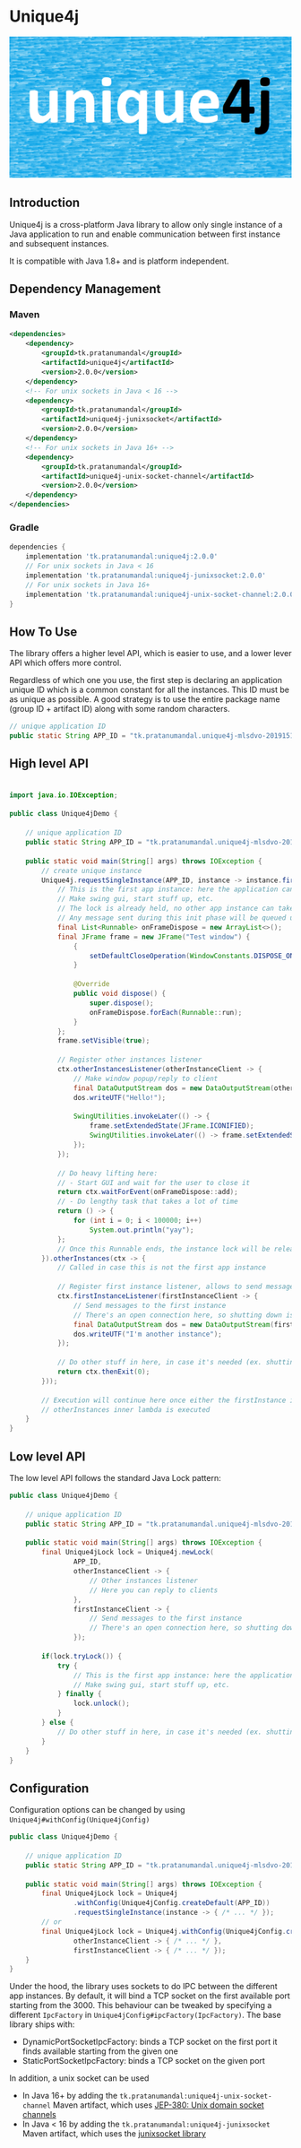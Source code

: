 # Unique4j
![unique4j logo](unique4j.png)

## Introduction

Unique4j is a cross-platform Java library to allow only single instance of a Java application to run and enable
communication between first instance and subsequent instances.

It is compatible with Java 1.8+ and is platform independent.

## Dependency Management

### Maven
```xml
<dependencies>
    <dependency>
        <groupId>tk.pratanumandal</groupId>
        <artifactId>unique4j</artifactId>
        <version>2.0.0</version>
    </dependency>
    <!-- For unix sockets in Java < 16 -->
    <dependency>
        <groupId>tk.pratanumandal</groupId>
        <artifactId>unique4j-junixsocket</artifactId>
        <version>2.0.0</version>
    </dependency>
    <!-- For unix sockets in Java 16+ -->
    <dependency>
        <groupId>tk.pratanumandal</groupId>
        <artifactId>unique4j-unix-socket-channel</artifactId>
        <version>2.0.0</version>
    </dependency>
</dependencies>
```

### Gradle
```groovy
dependencies {
    implementation 'tk.pratanumandal:unique4j:2.0.0'
    // For unix sockets in Java < 16
    implementation 'tk.pratanumandal:unique4j-junixsocket:2.0.0'
    // For unix sockets in Java 16+
    implementation 'tk.pratanumandal:unique4j-unix-socket-channel:2.0.0'
}
```

## How To Use

The library offers a higher level API, which is easier to use, and a lower lever API
which offers more control.

Regardless of which one you use, the first step is declaring an application unique ID
which is a common constant for all the instances. This ID must be as unique as possible.
A good strategy is to use the entire package name (group ID + artifact ID) along with some random characters.

```java
// unique application ID
public static String APP_ID = "tk.pratanumandal.unique4j-mlsdvo-20191511-#j.8";
```

## High level API

```java

import java.io.IOException;

public class Unique4jDemo {

    // unique application ID
    public static String APP_ID = "tk.pratanumandal.unique4j-mlsdvo-20191511-#j.6";

    public static void main(String[] args) throws IOException {
        // create unique instance
        Unique4j.requestSingleInstance(APP_ID, instance -> instance.firstInstance(ctx -> {
            // This is the first app instance: here the application can be started up.
            // Make swing gui, start stuff up, etc.
            // The lock is already held, no other app instance can take it
            // Any message sent during this init phase will be queued up and re-received afterwards.
            final List<Runnable> onFrameDispose = new ArrayList<>();
            final JFrame frame = new JFrame("Test window") {
                {
                    setDefaultCloseOperation(WindowConstants.DISPOSE_ON_CLOSE);
                }

                @Override
                public void dispose() {
                    super.dispose();
                    onFrameDispose.forEach(Runnable::run);
                }
            };
            frame.setVisible(true);

            // Register other instances listener
            ctx.otherInstancesListener(otherInstanceClient -> {
                // Make window popup/reply to client
                final DataOutputStream dos = new DataOutputStream(otherInstanceClient.getOutputStream());
                dos.writeUTF("Hello!");

                SwingUtilities.invokeLater(() -> {
                    frame.setExtendedState(JFrame.ICONIFIED);
                    SwingUtilities.invokeLater(() -> frame.setExtendedState(JFrame.NORMAL));
                });
            });

            // Do heavy lifting here:
            // - Start GUI and wait for the user to close it
            return ctx.waitForEvent(onFrameDispose::add);
            // - Do lengthy task that takes a lot of time
            return () -> {
                for (int i = 0; i < 100000; i++)
                    System.out.println("yay");
            };
            // Once this Runnable ends, the instance lock will be released automatically
        }).otherInstances(ctx -> {
            // Called in case this is not the first app instance

            // Register first instance listener, allows to send messages
            ctx.firstInstanceListener(firstInstanceClient -> {
                // Send messages to the first instance
                // There's an open connection here, so shutting down is not supposed to be happening here
                final DataOutputStream dos = new DataOutputStream(firstInstanceClient.getOutputStream());
                dos.writeUTF("I'm another instance");
            });

            // Do other stuff in here, in case it's needed (ex. shutting down, etc)
            return ctx.thenExit(0);
        }));

        // Execution will continue here once either the firstInstance inner lambda or
        // otherInstances inner lambda is executed
    }
}
```

## Low level API

The low level API follows the standard Java Lock pattern:
```java
public class Unique4jDemo {

    // unique application ID
    public static String APP_ID = "tk.pratanumandal.unique4j-mlsdvo-20191511-#j.6";

    public static void main(String[] args) throws IOException {
        final Unique4jLock lock = Unique4j.newLock(
                APP_ID,
                otherInstanceClient -> {
                    // Other instances listener
                    // Here you can reply to clients
                },
                firstInstanceClient -> {
                    // Send messages to the first instance
                    // There's an open connection here, so shutting down is not supposed to be happening here
                });

        if(lock.tryLock()) {
            try {
                // This is the first app instance: here the application can be started up.
                // Make swing gui, start stuff up, etc.
            } finally {
                lock.unlock();
            }
        } else {
            // Do other stuff in here, in case it's needed (ex. shutting down, etc)
        }
    }
}
```

## Configuration

Configuration options can be changed by using `Unique4j#withConfig(Unique4jConfig)`
```java
public class Unique4jDemo {

    // unique application ID
    public static String APP_ID = "tk.pratanumandal.unique4j-mlsdvo-20191511-#j.6";

    public static void main(String[] args) throws IOException {
        final Unique4jLock lock = Unique4j
                .withConfig(Unique4jConfig.createDefault(APP_ID))
                .requestSingleInstance(instance -> { /* ... */ });
        // or
        final Unique4jLock lock = Unique4j.withConfig(Unique4jConfig.createDefault(APP_ID)).newLock(
                otherInstanceClient -> { /* ... */ },
                firstInstanceClient -> { /* ... */ });
    }
}
```

Under the hood, the library uses sockets to do IPC between the different app instances.
By default, it will bind a TCP socket on the first available port starting from the 3000.
This behaviour can be tweaked by specifying a different `IpcFactory` in `Unique4jConfig#ipcFactory(IpcFactory)`.
The base library ships with:
- DynamicPortSocketIpcFactory: binds a TCP socket on the first port it finds available starting from the given one
- StaticPortSocketIpcFactory: binds a TCP socket on the given port

In addition, a unix socket can be used
- In Java 16+ by adding the `tk.pratanumandal:unique4j-unix-socket-channel` Maven artifact, which uses [JEP-380: Unix domain socket channels](https://openjdk.org/jeps/380)
- In Java < 16 by adding the `tk.pratanumandal:unique4j-junixsocket` Maven artifact, which uses the [junixsocket library](https://kohlschutter.github.io/junixsocket/)